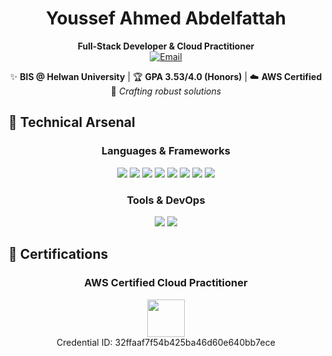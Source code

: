 <div align="center">
  
# Youssef Ahmed Abdelfattah  
**Full-Stack Developer & Cloud Practitioner**  
[![Email](https://img.shields.io/badge/📧_Email-youssefahmedabdelfattah@outlook.com-FF69B4?style=for-the-badge&logo=microsoft-outlook)](mailto:youssefahmedabdelfattah@outlook.com)

✨ **BIS @ Helwan University** | 🏆 **GPA 3.53/4.0 (Honors)** | ☁️ **AWS Certified**  
🚀 *Crafting robust solutions*  

</div>


## 🚀 **Technical Arsenal**
<div align="center">

### **Languages & Frameworks**
<p>
  <img src="https://img.shields.io/badge/C%23-239120?logo=c-sharp&logoColor=white&style=for-the-badge&logoWidth=30" />
  <img src="https://img.shields.io/badge/C++-00599C?logo=c%2B%2B&logoColor=white&style=for-the-badge" />
  <img src="https://img.shields.io/badge/.NET-512BD4?logo=dotnet&logoColor=white&style=for-the-badge" />
  <img src="https://img.shields.io/badge/Blazor-592C8C?logo=blazor&logoColor=white&style=for-the-badge" />
  <img src="https://img.shields.io/badge/Angular-DD0031?logo=angular&logoColor=white&style=for-the-badge" />
  <img src="https://img.shields.io/badge/HTML5-E34F26?logo=html5&logoColor=white&style=for-the-badge" />
  <img src="https://img.shields.io/badge/CSS3-1572B6?logo=css3&logoColor=white&style=for-the-badge" />
  <img src="https://img.shields.io/badge/SQL_Server-CC2927?logo=microsoft-sql-server&logoColor=white&style=for-the-badge" />
</p>

### **Tools & DevOps**
<p>
  <img src="https://img.shields.io/badge/AWS-232F3E?logo=amazon-aws&logoColor=white&style=for-the-badge" />
  <img src="https://img.shields.io/badge/Git-F05032?logo=git&logoColor=white&style=for-the-badge" />
</p>
</div>


## 📜 **Certifications**  
<div align="center">

  ### **AWS Certified Cloud Practitioner**
  <p>
      <img src="https://img.icons8.com/color/48/000000/amazon-web-services.png" width="60"/><br>  
      Credential ID: 32ffaaf7f54b425ba46d60e640bb7ece 
  </p>
</div>
